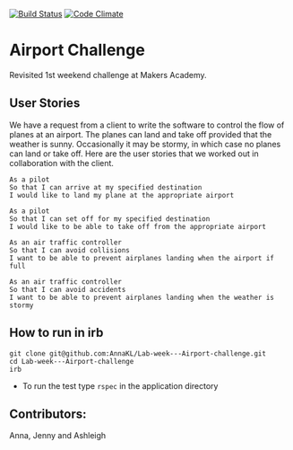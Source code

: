 [![Build Status](https://travis-ci.org/AnnaKL/Lab-week---Airport-challenge.svg?branch=master)](https://travis-ci.org/AnnaKL/Lab-week---Airport-challenge) [![Code Climate](https://codeclimate.com/repos/55c20acd695680133d00d396/badges/cf8a2f289fb18aeb78e5/gpa.svg)](https://codeclimate.com/repos/55c20acd695680133d00d396/feed)

Airport Challenge
=================

Revisited 1st weekend challenge at Makers Academy.

User Stories
------------

We have a request from a client to write the software to control the flow of planes at an airport. The planes can land and take off provided that the weather is sunny. Occasionally it may be stormy, in which case no planes can land or take off. Here are the user stories that we worked out in collaboration with the client.

```
As a pilot
So that I can arrive at my specified destination
I would like to land my plane at the appropriate airport

As a pilot
So that I can set off for my specified destination
I would like to be able to take off from the appropriate airport

As an air traffic controller
So that I can avoid collisions
I want to be able to prevent airplanes landing when the airport if full

As an air traffic controller
So that I can avoid accidents
I want to be able to prevent airplanes landing when the weather is stormy
```

How to run in irb
------------

```
git clone git@github.com:AnnaKL/Lab-week---Airport-challenge.git
cd Lab-week---Airport-challenge
irb
```

* To run the test type ```rspec``` in the application directory


Contributors:
------------
Anna, Jenny and Ashleigh